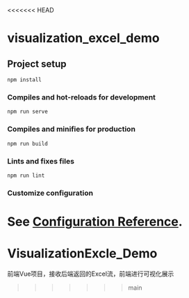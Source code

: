 <<<<<<< HEAD
# visualization_excel_demo

## Project setup
```
npm install
```

### Compiles and hot-reloads for development
```
npm run serve
```

### Compiles and minifies for production
```
npm run build
```

### Lints and fixes files
```
npm run lint
```

### Customize configuration
See [Configuration Reference](https://cli.vuejs.org/config/).
=======
# VisualizationExcle_Demo
前端Vue项目，接收后端返回的Excel流，前端进行可视化展示
>>>>>>> main
